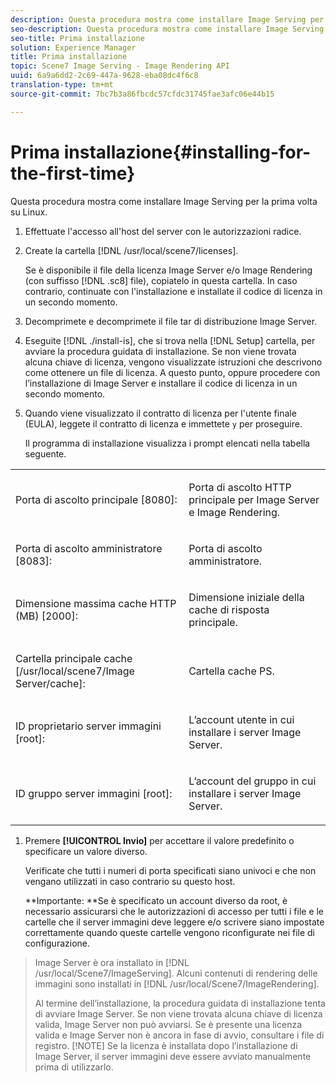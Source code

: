 ```yaml
---
description: Questa procedura mostra come installare Image Serving per la prima volta su Linux.
seo-description: Questa procedura mostra come installare Image Serving per la prima volta su Linux.
seo-title: Prima installazione
solution: Experience Manager
title: Prima installazione
topic: Scene7 Image Serving - Image Rendering API
uuid: 6a9a6dd2-2c69-447a-9628-eba08dc4f6c8
translation-type: tm+mt
source-git-commit: 7bc7b3a86fbcdc57cfdc31745fae3afc06e44b15

---
```



# Prima installazione{#installing-for-the-first-time}

Questa procedura mostra come installare Image Serving per la prima volta su Linux.

1. Effettuate l&#39;accesso all&#39;host del server con le autorizzazioni radice.
1. Create la cartella [!DNL /usr/local/scene7/licenses].

   Se è disponibile il file della licenza Image Server e/o Image Rendering (con suffisso [!DNL .sc8] file), copiatelo in questa cartella. In caso contrario, continuate con l&#39;installazione e installate il codice di licenza in un secondo momento.
1. Decomprimete e decomprimete il file tar di distribuzione Image Server.
1. Eseguite [!DNL ./install-is], che si trova nella [!DNL Setup] cartella, per avviare la procedura guidata di installazione.
   Se non viene trovata alcuna chiave di licenza, vengono visualizzate istruzioni che descrivono come ottenere un file di licenza. A questo punto, oppure procedere con l’installazione di Image Server e installare il codice di licenza in un secondo momento.
1. Quando viene visualizzato il contratto di licenza per l&#39;utente finale (EULA), leggete il contratto di licenza e immettete `y` per proseguire.

   Il programma di installazione visualizza i prompt elencati nella tabella seguente.

<table id="table_0E7B673CAD8E4C5EB72F8283A0DDEFC8"> 
 <tbody> 
  <tr> 
   <td colname="col1"> <p><span class="codeph"> Porta di ascolto principale [8080]:</span> </p> </td> 
   <td colname="col2"> <p>Porta di ascolto HTTP principale per Image Server e Image Rendering. </p> </td> 
  </tr> 
  <tr> 
   <td colname="col1"> <p><span class="codeph"> Porta di ascolto amministratore [8083]:</span> </p> </td> 
   <td colname="col2"> <p>Porta di ascolto amministratore. </p> </td> 
  </tr> 
  <tr> 
   <td colname="col1"> <p><span class="codeph"> Dimensione massima cache HTTP (MB) [2000]:</span> </p> </td> 
   <td colname="col2"> <p>Dimensione iniziale della cache di risposta principale. </p> </td> 
  </tr> 
  <tr> 
   <td colname="col1"> <p><span class="codeph"> Cartella principale cache [/usr/local/scene7/Image Server/cache]:</span> </p> </td> 
   <td colname="col2"> <p>Cartella cache PS. </p> </td> 
  </tr> 
  <tr> 
   <td colname="col1"> <p><span class="codeph"> ID proprietario server immagini [root]:</span> </p> </td> 
   <td colname="col2"> <p>L’account utente in cui installare i server Image Server. </p> </td> 
  </tr> 
  <tr> 
   <td colname="col1"> <p><span class="codeph"> ID gruppo server immagini [root]:</span> </p> </td> 
   <td colname="col2"> <p>L’account del gruppo in cui installare i server Image Server. </p> </td> 
  </tr> 
 </tbody> 
</table>

1. Premere **[!UICONTROL Invio]** per accettare il valore predefinito o specificare un valore diverso.

   Verificate che tutti i numeri di porta specificati siano univoci e che non vengano utilizzati in caso contrario su questo host.

   **Importante: **Se è specificato un account diverso da root, è necessario assicurarsi che le autorizzazioni di accesso per tutti i file e le cartelle che il server immagini deve leggere e/o scrivere siano impostate correttamente quando queste cartelle vengono riconfigurate nei file di configurazione.
>Image Server è ora installato in [!DNL /usr/local/Scene7/ImageServing]. Alcuni contenuti di rendering delle immagini sono installati in [!DNL /usr/local/Scene7/ImageRendering].
>
>Al termine dell’installazione, la procedura guidata di installazione tenta di avviare Image Server. Se non viene trovata alcuna chiave di licenza valida, Image Server non può avviarsi. Se è presente una licenza valida e Image Server non è ancora in fase di avvio, consultare i file di registro.
>[!NOTE]
Se la licenza è installata dopo l’installazione di Image Server, il server immagini deve essere avviato manualmente prima di utilizzarlo.
>
>
>

